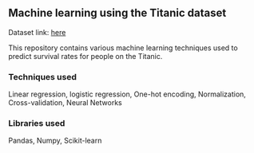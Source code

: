 ## Machine learning using the Titanic dataset
Dataset link: [here](https://www.kaggle.com/c/titanic/)

This repository contains various machine learning techniques used to predict survival rates for people on the Titanic.

### Techniques used
Linear regression, logistic regression, One-hot encoding, Normalization, Cross-validation, Neural Networks

### Libraries used
Pandas, Numpy, Scikit-learn